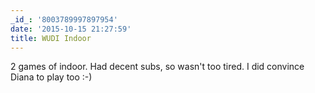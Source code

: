 ```yaml
---
_id_: '8003789997897954'
date: '2015-10-15 21:27:59'
title: WUDI Indoor
---
```


2 games of indoor. Had decent subs, so wasn't too tired. I did convince
Diana to play too :-)
